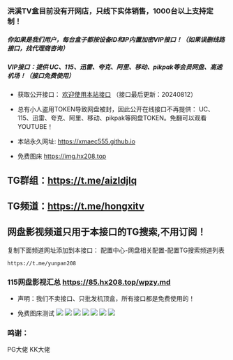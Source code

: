 ###  洪溪TV盒目前没有开网店，只线下实体销售，1000台以上支持定制！

##### 你如果是我们用户，每台盒子都按设备ID和IP内置加密VIP接口！（如果误删线路接口，找代理商咨询）
##### VIP接口：提供 UC、115、迅雷、夸克、阿里、移动、pikpak等会员网盘、高速机场！（接口免费使用）

- 获取公开接口： <a href="https://85.hx208.top " target="_blank">欢迎使用本站接口</a>    （接口最后更新：20240812）

-  总有小人盗用TOKEN导致网盘被封，因此公开在线接口不再提供： UC、115、迅雷、夸克、阿里、移动、pikpak等网盘TOKEN。免翻可以观看YOUTUBE！
  
- 本站永久网址: <a href="https://xmaec555.github.io" target="_blank">https://xmaec555.github.io</a>
  
- 免费图床  https://img.hx208.top

## TG群组：https://t.me/aizldjlq 
## TG频道：https://t.me/hongxitv
## 网盘影视频道只用于本接口的TG搜索,不用订阅！

复制下面频道网址添加到本接口：  配置中心-网盘相关配置-配置TG搜索频道列表
```url
https://t.me/yunpan208
```

### 115网盘影视汇总  https://85.hx208.top/wpzy.md
 
 - 声明：我们不卖接口、只批发机顶盒，所有接口都是免费使用的！
   
 - 免费图床测试
   <img src="https://img.hx208.top/file/6d5b0682cec9061c533f1.jpg" />
   <img src="https://img.hx208.top/file/6916ccfaf2eff5d082623.png" />
   <img src="https://img.hx208.top/file/c5807119559a30f5abef1.jpg" />
   <img src="https://img.hx208.top/file/ebefe68fcb096e053d119.png" />
   <img src="https://img.hx208.top/file/75329e07465a498d54f81.png" />
   <img src="https://img.hx208.top/file/ab59c4e9d5c35916f4aa3.png" />
   <img src="https://img.hx208.top/file/fec8361a40048b90b5dae.png" />
### 鸣谢：
PG大佬  KK大佬

